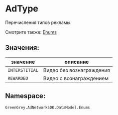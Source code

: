 # AdType
Перечисления типов рекламы.

Смотрите также: [Enums](enums.md)

## Значения:

значение | описание
-|-
`INTERSTITIAL` | Видео без вознаграждения
`REWARDED` | Видео с вознаграждением

## Namespace:

`GreenGrey.AdNetworkSDK.DataModel.Enums`